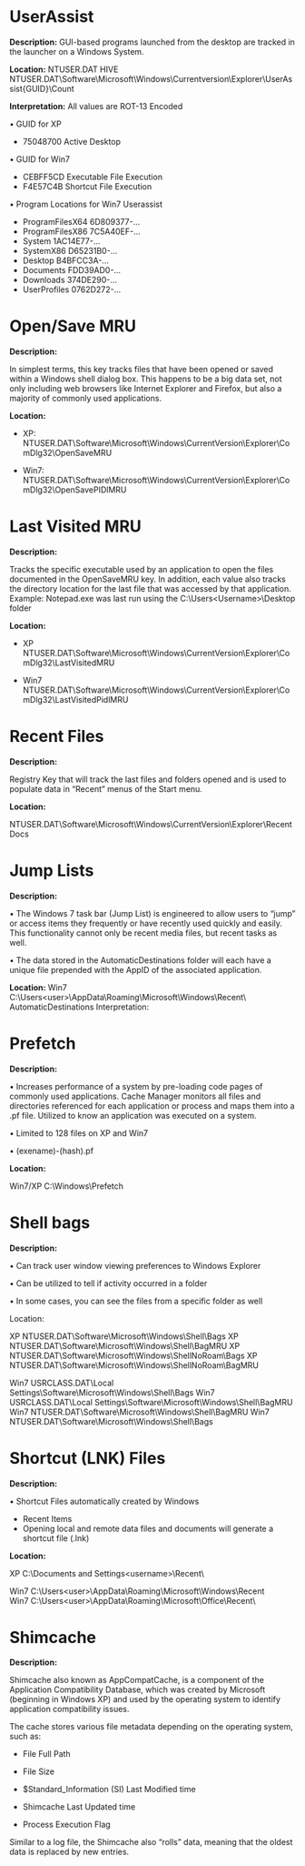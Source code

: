 # UserAssist

**Description:** 
GUI-based programs launched from the desktop are tracked in the launcher on a Windows System.

**Location:** 
NTUSER.DAT HIVE NTUSER.DAT\Software\Microsoft\Windows\Currentversion\Explorer\UserAssist\{GUID}\Count

**Interpretation:**
All values are ROT-13 Encoded

• GUID for XP
 - 75048700 Active Desktop
 
• GUID for Win7
 - CEBFF5CD Executable File Execution
 - F4E57C4B Shortcut File Execution
 
• Program Locations for Win7 Userassist
 - ProgramFilesX64 6D809377-…
 - ProgramFilesX86 7C5A40EF-…
 - System 1AC14E77-…
 - SystemX86 D65231B0-…
 - Desktop B4BFCC3A-…
 - Documents FDD39AD0-…
 - Downloads 374DE290-…
 - UserProfiles 0762D272-…
 
# Open/Save MRU

**Description:**

In simplest terms, this key tracks files that have been opened or saved within a Windows shell dialog box. This happens to be a big data set, not only including web browsers like Internet Explorer and Firefox, but also a majority of commonly used applications.

**Location:**

- XP: NTUSER.DAT\Software\Microsoft\Windows\CurrentVersion\Explorer\ComDlg32\OpenSaveMRU

- Win7: NTUSER.DAT\Software\Microsoft\Windows\CurrentVersion\Explorer\ComDlg32\OpenSavePIDlMRU
 
# Last Visited MRU

**Description:**

Tracks the specific executable used by an application to open the files documented in the OpenSaveMRU key. In
addition, each value also tracks the directory location for the last file that was accessed by that application.
Example: Notepad.exe was last run using the C:\Users\<Username>\Desktop folder

**Location:**

- XP NTUSER.DAT\Software\Microsoft\Windows\CurrentVersion\Explorer\ComDlg32\LastVisitedMRU

- Win7 NTUSER.DAT\Software\Microsoft\Windows\CurrentVersion\Explorer\ComDlg32\LastVisitedPidlMRU

# Recent Files

**Description:**

Registry Key that will track the last files and folders opened and is used to populate data in “Recent” menus of the Start menu.

**Location:** 

NTUSER.DAT\Software\Microsoft\Windows\CurrentVersion\Explorer\RecentDocs

# Jump Lists

**Description:**

• The Windows 7 task bar (Jump List) is engineered to allow users to “jump” or access items they frequently
or have recently used quickly and easily. This functionality cannot only be recent media files, but recent tasks as well. 

• The data stored in the AutomaticDestinations folder will each have a unique file prepended with the AppID of the associated application.

**Location:**
Win7 C:\Users\<user>\AppData\Roaming\Microsoft\Windows\Recent\ AutomaticDestinations
Interpretation:

# Prefetch

**Description:**

• Increases performance of a system by pre-loading code pages of commonly used applications. Cache Manager monitors all files and directories referenced for each application or process and maps them into a
.pf file. Utilized to know an application was executed
on a system.

• Limited to 128 files on XP and Win7

• (exename)-(hash).pf

**Location:**

Win7/XP C:\Windows\Prefetch

# Shell bags

**Description:**

• Can track user window viewing preferences to Windows Explorer

• Can be utilized to tell if activity occurred in a folder

• In some cases, you can see the files from a specific folder as well

Location:

XP NTUSER.DAT\Software\Microsoft\Windows\Shell\Bags
XP NTUSER.DAT\Software\Microsoft\Windows\Shell\BagMRU
XP NTUSER.DAT\Software\Microsoft\Windows\ShellNoRoam\Bags
XP NTUSER.DAT\Software\Microsoft\Windows\ShellNoRoam\BagMRU

Win7 USRCLASS.DAT\Local Settings\Software\Microsoft\Windows\Shell\Bags
Win7 USRCLASS.DAT\Local Settings\Software\Microsoft\Windows\Shell\BagMRU
Win7 NTUSER.DAT\Software\Microsoft\Windows\Shell\BagMRU
Win7 NTUSER.DAT\Software\Microsoft\Windows\Shell\Bags

# Shortcut (LNK) Files

**Description:**

• Shortcut Files automatically created by Windows
 - Recent Items
 - Opening local and remote data files and documents will generate a shortcut file (.lnk)
 
**Location:**

XP C:\Documents and Settings\<username>\Recent\

Win7 C:\Users\<user>\AppData\Roaming\Microsoft\Windows\Recent\
Win7 C:\Users\<user>\AppData\Roaming\Microsoft\Office\Recent\

# Shimcache

**Description:**

Shimcache also known as AppCompatCache, is a component of the Application Compatibility Database, which was created by Microsoft (beginning in Windows XP) and used by the operating system to identify application compatibility issues.

The cache stores various file metadata depending on the operating system, such as:

- File Full Path

- File Size

- $Standard_Information (SI) Last Modified time

- Shimcache Last Updated time

- Process Execution Flag

Similar to a log file, the Shimcache also “rolls” data, meaning that the oldest data is replaced by new entries.

